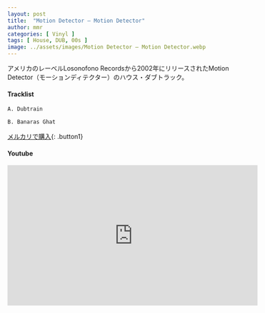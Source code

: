 ```yaml
---
layout: post
title:  "Motion Detector – Motion Detector"
author: mmr
categories: [ Vinyl ]
tags: [ House, DUB, 00s ]
image: ../assets/images/Motion Detector – Motion Detector.webp
---
```


アメリカのレーベルLosonofono Recordsから2002年にリリースされたMotion Detector（モーションディテクター）のハウス・ダブトラック。

#### Tracklist
```md
A. Dubtrain

B. Banaras Ghat
```

[メルカリで購入](https://jp.mercari.com/item/m69381674857?afid=6142608987){: .button1}

#### Youtube
<iframe width="560" height="315" src="https://www.youtube.com/embed/aDizbl1agGk?si=BynfWTfuVNJ57iTr" title="YouTube video player" frameborder="0" allow="accelerometer; autoplay; clipboard-write; encrypted-media; gyroscope; picture-in-picture; web-share" referrerpolicy="strict-origin-when-cross-origin" allowfullscreen></iframe>